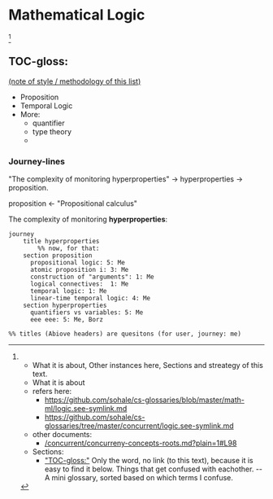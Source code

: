 # Mathematical Logic
[^whatabout]

[^whatabout]: * What it is about, Other instances here, Sections and streategy of this text. 
    * What it is about
    * refers here:
       * https://github.com/sohale/cs-glossaries/blob/master/math-ml/logic.see-symlink.md
       * https://github.com/sohale/cs-glossaries/tree/master/concurrent/logic.see-symlink.md
    * other documents:
       * [/concurrent/concurreny-concepts-roots.md?plain=1#L98](https://github.com/sohale/cs-glossaries/blob/08f1aae29354cb19ba54ab20874a288435ee7990/concurrent/concurreny-concepts-roots.md?plain=1#L98)
    * Sections:
      * <a name="note-on-TOC-gloss"></a>["TOC-gloss:"](#TOC-gloss) Only the word, no link (to this text), because it is easy to find it below. Things that get confused with eachother. -- A mini glossary, sorted based on which terms I confuse.

## TOC-gloss:
<a name="TOC-gloss"></a>[(note of style / methodology of this list)](#note-on-TOC-gloss)
*  Proposition
*  Temporal Logic
*  More:
    *  quantifier
    *  type theory
    *  

### Journey-lines
"The complexity of monitoring hyperproperties"
->
hyperproperties
->
proposition.


proposition
<-
"Propositional calculus"

The complexity of monitoring **hyperproperties**:
```mermaid
journey
    title hyperproperties
        %% now, for that:
    section proposition
      propositional logic: 5: Me
      atomic proposition i: 3: Me
      construction of "arguments": 1: Me
      logical connectives:  1: Me
      temporal logic: 1: Me
      linear-time temporal logic: 4: Me
    section hyperproperties
      quantifiers vs variables: 5: Me
      eee eee: 5: Me, Borz

%% titles (Abiove headers) are quesitons (for user, journey: me)

```
